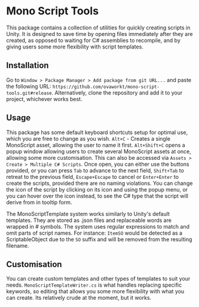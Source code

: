# Mono Script Tools

This package contains a collection of utilities for quickly creating scripts in Unity. It is designed to save time by opening files immediately after they are created, as opposed to waiting for C# assemblies to recompile, and by giving users some more flexibility with script templates.

## Installation

Go to `Window > Package Manager > Add package from git URL...` and paste the following URL: `https://github.com/ovaworkt/mono-script-tools.git#release`. Alternatively, clone the repository and add it to your project, whichever works best.

## Usage

This package has some default keyboard shortcuts setup for optimal use, which you are free to change as you wish. `Alt+C` - Creates a single MonoScript asset, allowing the user to name it first. `Alt+Shift+C` opens a popup window allowing users to create several MonoScript assets at once, allowing some more customisation. This can also be accessed via `Assets > Create > Multiple C# Scripts`. Once open, you can either use the buttons provided, or you can press `Tab` to advance to the next field, `Shift+Tab` to retreat to the previous field, `Escape+Escape` to cancel or `Enter+Enter` to create the scripts, provided there are no naming violations. You can change the icon of the script by clicking on its icon and using the popup menu, or you can hover over the icon instead, to see the C# type that the script will derive from in tooltip form.

The MonoScriptTemplate system works similarly to Unity's default templates. They are stored as .json files and replaceable words are wrapped in # symbols. The system uses regular expressions to match and omit parts of script names. For instance: `ItemSO` would be detected as a ScriptableObject due to the `SO` suffix and will be removed from the resulting filename.

## Customisation

You can create custom templates and other types of templates to suit your needs. `MonoScriptTemplateWriter.cs` is what handles replacing specific keywords, so editing that allows you some more flexibility with what you can create. Its relatively crude at the moment, but it works.
